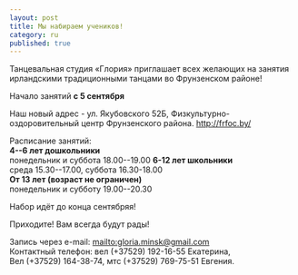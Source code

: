 ```yaml
---
layout: post
title: Мы набираем учеников!
category: ru
published: true
---
```











Танцевальная студия «Глория» приглашает всех желающих на занятия ирландскими традиционными танцами во Фрунзенском районе!

Начало занятий **с 5 сентября**


Наш новый адрес - ул. Якубовского 52Б, Физкультурно-оздоровительный центр Фрунзенского района. http://frfoc.by/

Расписание занятий:  
**4--6 лет дошкольники**  
понедельник и суббота 18.00--19.00
**6-12 лет школьники**  
среда 15.30--17.00, суббота 16.30-18.00    
**От 13 лет (возраст не ограничен)**  
понедельник и субботу 19.00--20.30

Набор идёт до конца сентябряя!

Приходите! Вам всегда будут рады!

Запись через e-mail: <mailto:gloria.minsk@gmail.com>  
Контактный телефон: вел (+37529) 192-16-55 Екатерина,  
Вел (+37529) 164-38-74, мтс (+37529) 769-75-51 Евгения.
